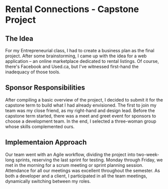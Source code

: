 # Rental Connections - Capstone Project

## The Idea

For my Entrepreneurial class, I had to create a business plan as the final project. After some brainstorming, I came up with the idea for a web application – an online marketplace dedicated to rental listings. Of course, there's Facebook and Used.ca, but I've witnessed first-hand the inadequacy of those tools.

## Sponsor Responsibilities

After compiling a basic overview of the project, I decided to submit it for the capstone term to build what I had already envisioned. The first to join my team was my close friend, as my right-hand and design lead. Before the capstone term started, there was a meet and greet event for sponsors to choose a development team. In the end, I selected a three-woman group whose skills complemented ours.

## Implementaion Approach

Our team went with an Agile workflow, dividing the project into two-week-long sprints, reserving the last sprint for testing. Monday through Friday, we met in the morning for a scrum meeting or sprint planning session. Attendance for all our meetings was excellent throughout the semester. As both a developer and a client, I participated in all the team meetings, dynamically switching between my roles.
